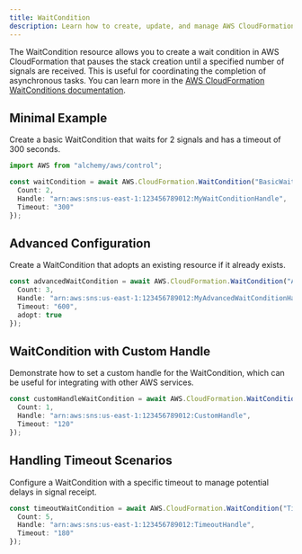 ```yaml
---
title: WaitCondition
description: Learn how to create, update, and manage AWS CloudFormation WaitConditions using Alchemy Cloud Control.
---
```


The WaitCondition resource allows you to create a wait condition in AWS CloudFormation that pauses the stack creation until a specified number of signals are received. This is useful for coordinating the completion of asynchronous tasks. You can learn more in the [AWS CloudFormation WaitConditions documentation](https://docs.aws.amazon.com/cloudformation/latest/userguide/).

## Minimal Example

Create a basic WaitCondition that waits for 2 signals and has a timeout of 300 seconds.

```ts
import AWS from "alchemy/aws/control";

const waitCondition = await AWS.CloudFormation.WaitCondition("BasicWaitCondition", {
  Count: 2,
  Handle: "arn:aws:sns:us-east-1:123456789012:MyWaitConditionHandle",
  Timeout: "300"
});
```

## Advanced Configuration

Create a WaitCondition that adopts an existing resource if it already exists.

```ts
const advancedWaitCondition = await AWS.CloudFormation.WaitCondition("AdvancedWaitCondition", {
  Count: 3,
  Handle: "arn:aws:sns:us-east-1:123456789012:MyAdvancedWaitConditionHandle",
  Timeout: "600",
  adopt: true
});
```

## WaitCondition with Custom Handle

Demonstrate how to set a custom handle for the WaitCondition, which can be useful for integrating with other AWS services.

```ts
const customHandleWaitCondition = await AWS.CloudFormation.WaitCondition("CustomHandleWaitCondition", {
  Count: 1,
  Handle: "arn:aws:sns:us-east-1:123456789012:CustomHandle",
  Timeout: "120"
});
```

## Handling Timeout Scenarios

Configure a WaitCondition with a specific timeout to manage potential delays in signal receipt.

```ts
const timeoutWaitCondition = await AWS.CloudFormation.WaitCondition("TimeoutWaitCondition", {
  Count: 5,
  Handle: "arn:aws:sns:us-east-1:123456789012:TimeoutHandle",
  Timeout: "180"
});
```